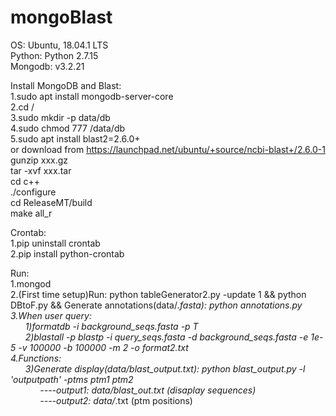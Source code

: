 # mongoBlast
OS: Ubuntu, 18.04.1 LTS  
Python: Python 2.7.15  
Mongodb: v3.2.21  

Install MongoDB and Blast:  
1.sudo apt install mongodb-server-core  
2.cd /  
3.sudo mkdir -p data/db  
4.sudo chmod 777 /data/db  
5.sudo apt install blast2=2.6.0+  
or download from https://launchpad.net/ubuntu/+source/ncbi-blast+/2.6.0-1  
gunzip xxx.gz  
tar -xvf xxx.tar  
cd c++  
./configure  
cd ReleaseMT/build  
make all_r  
  

Crontab:  
1.pip uninstall crontab  
2.pip install python-crontab  

Run:  
1.mongod  
2.(First time setup)Run: python tableGenerator2.py -update 1 && python DBtoF.py && Generate annotations(data/*.fasta): python annotations.py  
3.When user query:  
&nbsp;&nbsp;&nbsp;&nbsp;&nbsp;&nbsp;1)formatdb -i background_seqs.fasta -p T  
&nbsp;&nbsp;&nbsp;&nbsp;&nbsp;&nbsp;2)blastall -p blastp -i query_seqs.fasta -d background_seqs.fasta -e 1e-5 -v 100000 -b 100000 -m 2 -o format2.txt  
4.Functions:  
&nbsp;&nbsp;&nbsp;&nbsp;&nbsp;&nbsp;3)Generate display(data/blast_output.txt): python blast_output.py  -l 'outputpath' -ptms ptm1 ptm2  
&nbsp;&nbsp;&nbsp;&nbsp;&nbsp;&nbsp;&nbsp;&nbsp;&nbsp;&nbsp;&nbsp;&nbsp;----output1: data/blast_out.txt (disaplay sequences)  
&nbsp;&nbsp;&nbsp;&nbsp;&nbsp;&nbsp;&nbsp;&nbsp;&nbsp;&nbsp;&nbsp;&nbsp;----output2: data/*.txt (ptm positions)  


